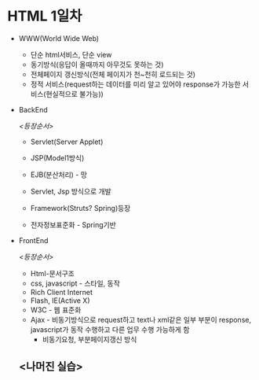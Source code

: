 # HTML 1일차

- WWW(World Wide Web)
  - 단순 html서비스, 단순 view
  - 동기방식(응답이 올때까지 아무것도 못하는 것)
  - 전체페이지 갱신방식(전체 페이지가 천~천히 로드되는 것)
  - 정적 서비스(request하는 데이터를 미리 알고 있어야 response가 가능한 서비스(현실적으로 불가능))

- BackEnd

  *<등장순서>*

  - Servlet(Server Applet)
  - JSP(Model1방식)
  - EJB(분산처리) - 망

  - Servlet<Container>, Jsp<View> 방식으로 개발

  - Framework(Struts? Spring)등장

  - 전자정보표준화 - Spring기반

    

- FrontEnd

  *<등장순서>*

  - Html-문서구조
  - css, javascript - 스타일, 동작
  - Rich Client Internet
  - Flash, IE(Active X)
  - W3C - 웹 표준화 
  - Ajax - 비동기방식으로 request하고 text나 xml같은 일부 부분이 response, javascript가 동작 수행하고 다른 업무 수행 가능하게 함
    - 비동기요청, 부분페이지갱신 방식

  ## **<나머진 실습>**

  